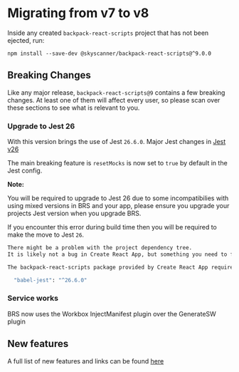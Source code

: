 # Migrating from v7 to v8

Inside any created `backpack-react-scripts` project that has not been ejected, run:

```
npm install --save-dev @skyscanner/backpack-react-scripts@^9.0.0
```

## Breaking Changes

Like any major release, `backpack-react-scripts@9` contains a few breaking changes. At least one of them will affect every user, so please scan over these sections to see what is relevant to you.

### Upgrade to Jest 26

With this version brings the use of Jest `26.6.0`. Major Jest changes in [Jest v26](https://github.com/facebook/jest/blob/master/CHANGELOG.md#2600)

The main breaking feature is `resetMocks` is now set to `true` by default in the Jest config.

**Note:**

You will be required to upgrade to Jest 26 due to some incompatibilies with using mixed versions in BRS and your app, please ensure you upgrade your projects Jest version when you upgrade BRS.

If you encounter this error during build time then you will be required to make the move to Jest `26`.

```sh
There might be a problem with the project dependency tree.
It is likely not a bug in Create React App, but something you need to fix locally.

The backpack-react-scripts package provided by Create React App requires a dependency:

  "babel-jest": "^26.6.0"
```

### Service works

BRS now uses the Workbox InjectManifest plugin over the GenerateSW plugin

## New features

A full list of new features and links can be found [here](https://github.com/facebook/create-react-app/releases/tag/v4.0.0)
